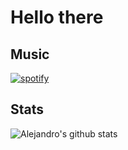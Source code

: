 # Hello there 

## Music
[![spotify](https://soos.vercel.app/api/spotify)](https://open.spotify.com/user/alkesst)

## Stats
![Alejandro's github stats](https://github-readme-stats.vercel.app/api?username=alkesst&show_icons=true&theme=calm)
<!--
**Alkesst/Alkesst** is a ✨ _special_ ✨ repository because its `README.md` (this file) appears on your GitHub profile.

Here are some ideas to get you started:

- 🔭 I’m currently working on ...
- 🌱 I’m currently learning ...
- 👯 I’m looking to collaborate on ...
- 🤔 I’m looking for help with ...
- 💬 Ask me about ...
- 📫 How to reach me: ...
- 😄 Pronouns: ...
- ⚡ Fun fact: ...
-->
